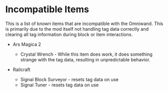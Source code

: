 # Incompatible Items
This is a list of known items that are incompatible with the Omniwand. This is primarily due to the mod itself not handling
tag data correctly and clearing all tag information during block or item interactions.

- Ars Magica 2
  - Crystal Wrench - While this item does work, it does something strange with the tag data, resulting in unpredictable behavior.

- Railcraft
  - Signal Block Surveyor - resets tag data on use
  - Signal Tuner - resets tag data on use